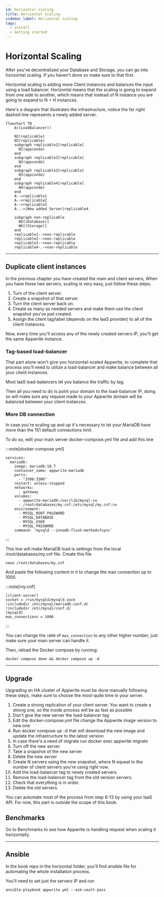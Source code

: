 ```yaml
---
id: horizontal-scaling
title: Horizontal Scaling
sidebar_label: Horizontal scaling
tags:
  - install
  - Getting started
---
```


# Horizontal Scaling

After you've decentralized your Database and Storage, you can go into horizontal scaling. If you haven't done so make sure to that first.

Horizontal scaling is adding more Client instances and balances the input using a load balancer. Horizontal means that the scaling is going to expand from one side to another, which means that instead of N instance you are going to expand to N + H instances.

Here's a diagram that illustrates the infrastructure, notice the far right dashed line represents a newly added server.

```mermaid
flowchart TB
    A((LoadBalancer))
    
    N2(replicable)
    N3(replicable)
    subgraph replicable1[replicable]
      N1(appconda)
    end
    subgraph replicable2[replicable]
      N2(appconda)
    end
    subgraph replicable3[replicable]
      N3(appconda)
    end
    subgraph replicable4[replicable]
      N4(appconda)
    end
    A-->replicable1
    A-->replicable2
    A-->replicable3
    A-.->|New added Server|replicable4

    subgraph non-replicable
      N5[(Database)]
      N6[(Storage)]
    end
    replicable1-->non-replicable
    replicable2-->non-replicable
    replicable3-->non-replicable
    replicable4-.->non-replicable

```

---

## Duplicate client instances
In the previous chapter you have created the main and client servers, When you have these two servers, scaling is very easy, just follow these steps.

1. Turn of the client server.
2. Create a snapshot of that server.
3. Turn the client server back on.
4. Create as many as needed servers and make them use the client snapshot you've just created.
5. Assign the client tag/label (depends on the IaaS provider) to all of the client instances.
   
Now, every time you'll access any of the newly created servers IP, you'll get the same Appwrite instance.

### Tag-based load-balancer
That part alone won't give you horizontal-scaled Appwrite, to complete that process you'll need to utilize a load-balancer and make balance between all your client instances.

Most IaaS load-balancers let you balance the traffic by tag.

Then all you need to do is point your domain to the load-balancer IP, doing so will make sure any request made to your Appwrite domain will be balanced between your client instances.

### More DB connection
In case you're scaling up and up it's necessary to let your MariaDB have more than the 151 default connections limit.

To do so, edit your main server docker-compose.yml file and add this line

:::note[docker-compose.yml]

```shell 
services:
  mariadb:
    image: mariadb:10.7
    container_name: appwrite-mariadb
    ports:
      - "3306:3306"
    restart: unless-stopped
    networks:
      - gateway
    volumes:
      - appwrite-mariadb:/var/lib/mysql:rw
      - /root/databases/my.cnf:/etc/mysql/my.cnf:rw 
    environment:
      - MYSQL_ROOT_PASSWORD
      - MYSQL_DATABASE
      - MYSQL_USER
      - MYSQL_PASSWORD
    command: 'mysqld --innodb-flush-method=fsync'
```
:::

This line will make MariaDB load is settings from the local /root/databases/my.cnf file. Create this file

```shell
nano /root/databases/my.cnf
```

And paste the following content in it to change the max connection up to 1000.

:::note[my.cnf]
```shell
[client-server]
socket = /run/mysqld/mysqld.sock
!includedir /etc/mysql/mariadb.conf.d/
!includedir /etc/mysql/conf.d/
[mysqld]
max_connections = 1000
```
:::

You can change the `1000` of `max_connection` to any other higher number, just make sure your main server can handle it.

Then, reload the Docker compose by running:

```shell
docker compose down && docker compose up -d
```

---

## Upgrade
Upgrading an HA cluster of Appwrite must be done manually following these steps, make sure to choose the most-quite time in your server.

1. Create a strong replication of your client server. You want to create a strong one, so the inside process will be as fast as possible
2. Don't give the new server the load-balancer tag
3. Edit the docker-compose.yml file change the Appwrite image version to new one
4. Run docker compose up -d that will download the new image and update the infrastructure to the latest version
5. In case there's a need of migrate run docker exec appwrite migrate
6. Turn off the new server
7. Take a snapshot of the new server
8. Delete the new server
9. Create N servers using the new snapshot, where N equeal to the number of client servers you're using right now.
10. Add the load-balancer tag to newly created servers.
11. Remove the load-balancer tag from the old version servers.
12. Check that everything is in order.
13. Delete the old servers.
    
You can automate most of the process from step 6-13 by using your IaaS API. For now, this part is outside the scope of this book.

## Benchmarks

Go to Benchmarks to see how Appwrite is handling request when scaling it horizontally.

---

## Ansible

In the book repo in the horizontal folder, you'll find ansible file for automating the whole installation process.

You'll need to set just the servers IP and run

```shell
ansible-playbook appwrite.yml --ask-vault-pass
```